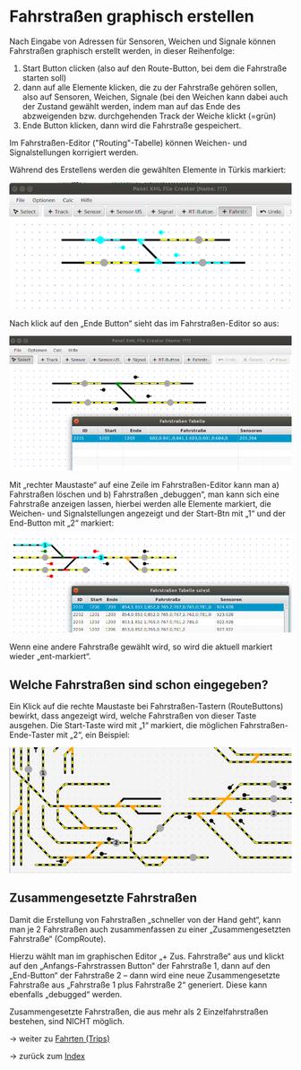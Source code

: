# Fahrstraßen graphisch erstellen

Nach Eingabe von Adressen für Sensoren, Weichen und Signale können Fahrstraßen graphisch erstellt werden, in dieser Reihenfolge:

1. Start Button clicken (also auf den Route-Button, bei dem die Fahrstraße starten soll)
2. dann auf alle Elemente klicken, die zu der Fahrstraße gehören sollen, also auf Sensoren, Weichen, Signale (bei den Weichen kann dabei auch der Zustand gewählt werden, indem man auf das Ende des abzweigenden bzw. durchgehenden Track der Weiche klickt (=grün)
3. Ende Button klicken, dann wird die Fahrstraße gespeichert. 

Im Fahrstraßen-Editor ("Routing"-Tabelle) können Weichen- und Signalstellungen korrigiert werden.

Während des Erstellens werden die gewählten Elemente in Türkis markiert:

![](img13.png)

Nach klick auf den „Ende Button“ sieht das im Fahrstraßen-Editor so aus:

![](img14.png)

Mit „rechter Maustaste“ auf eine Zeile im Fahrstraßen-Editor kann man 
a) Fahrstraßen löschen und 
b) Fahrstraßen „debuggen“, man kann sich eine Fahrstraße anzeigen lassen, hierbei werden alle Elemente markiert, die Weichen- und Signalstellungen angezeigt und der Start-Btn mit „1“ und der End-Button mit „2“ markiert:

![](img15.png)

Wenn eine andere Fahrstraße gewählt wird, so wird die aktuell markiert wieder „ent-markiert“.

## Welche Fahrstraßen sind schon eingegeben?

Ein Klick auf die rechte Maustaste bei Fahrstraßen-Tastern (RouteButtons) bewirkt, dass angezeigt wird, welche Fahrstraßen von dieser Taste ausgehen. Die Start-Taste wird mit „1“ markiert, die möglichen Fahrstraßen-Ende-Taster mit „2“, ein Beispiel:

![](img16.png)

## Zusammengesetzte Fahrstraßen

Damit die Erstellung von Fahrstraßen „schneller von der Hand geht“, kann man je 2 Fahrstraßen auch zusammenfassen zu einer „Zusammengesetzten Fahrstraße“ (CompRoute).

Hierzu wählt man im graphischen Editor „+ Zus. Fahrstraße“ aus und klickt auf den „Anfangs-Fahrstrassen Button“ der Fahrstraße 1, dann auf den „End-Button“ der Fahrstraße 2 – dann wird eine neue Zusammengesetzte Fahrstraße aus „Fahrstraße 1 plus Fahrstraße 2“ generiert. Diese kann ebenfalls „debugged“ werden.

Zusammengesetzte Fahrstraßen, die aus mehr als 2 Einzelfahrstraßen bestehen, sind NICHT möglich.


-> weiter zu [Fahrten (Trips)](10-Fahrten.md)

-> zurück zum [Index](index.md)